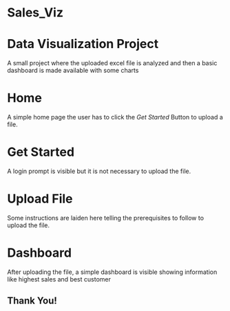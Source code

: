 # Sales_Viz
# Data Visualization Project
A small project where the uploaded excel file is analyzed and then a basic dashboard is made available with some charts

# Home
A simple home page the user has to click the *Get Started* Button to upload a file.

# Get Started
A login prompt is visible but it is not necessary to upload the file.

# Upload File
Some instructions are laiden here telling the prerequisites to follow to upload the file.

# Dashboard
After uploading the file, a simple dashboard is visible showing information like highest sales and best customer

## Thank You!
